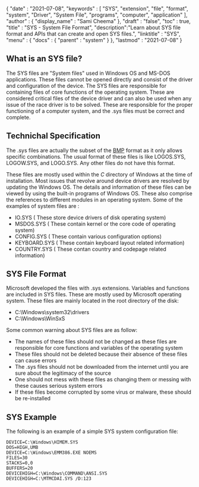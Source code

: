 {
  "date" : "2021-07-08",
  "keywords" : [ "SYS", "extension", "file", "format", "system", "Driver", "System File", "programs", "computer", "application" ],
  "author" : {
    "display_name" : "Sami Cheema"
  },
  "draft" : "false",
  "toc" : true,
  "title" : "SYS - System File Format",
  "description":"Learn about SYS file format and APIs that can create and open SYS files.",
  "linktitle" : "SYS",
  "menu" : {
    "docs" : {
      "parent" : "system"
    }
  },
  "lastmod" : "2021-07-08"
}

## What is an SYS file? ##

The SYS files are "System files" used in Windows OS and MS-DOS applications. These files cannot be opened directly and consist of the driver and configuration of the device. The SYS files are responsible for containing files of core functions of the operating system. These are considered critical files of the device driver and can also be used when any issue of the race driver is to be solved. These are responsible for the proper functioning of a computer system, and the .sys files must be correct and complete. 


## Technichal Specification ##

The .sys files are actually the subset of the [BMP](/image/bmp/) format as it only allows specific combinations. The usual format of these files is like LOGOS.SYS, LOGOW.SYS, and LOGO.SYS. Any other files do not have this format.

These files are mostly used within the *C* directory of Windows at the time of installation. Most issues that revolve around device drivers are resolved by updating the Windows OS. The details and information of these files can be viewed by using the built-in programs of Windows OS. These also comprise the references to different modules in an operating system.
Some of the examples of system files are :

*  IO.SYS ( These store device drivers of disk operating system)
*  MSDOS.SYS ( These contain kernel or the core code of operating system)
*  CONFIG.SYS ( These contain various configuration options)
*  KEYBOARD.SYS ( These contain keyboard layout related information) 
*  COUNTRY.SYS ( These contan country and codepage related information)

## SYS File Format ##

Microsoft developed the files with .sys extensions. Variables and functions are included in SYS files. These are mostly used by Microsoft operating system. These files are mainly located in the root directory of the disk:

* C:\Windows\system32\drivers
* C:\Windows\WinSxS

Some common warning about SYS files are as follow:

*	The names of these files should not be changed as these files are responsible for core functions and variables of the operating system
*	These files should not be deleted because their absence of these files can cause errors
*	The .sys files should not be downloaded from the internet until you are sure about the legitimacy of the source
*	One should not mess with these files as changing them or messing with these causes serious system errors
*	If these files become corrupted by some virus or malware, these should be re-installed

## SYS Example ##

The following is an example of a simple SYS system configuration file:

```
DEVICE=C:\Windows\HIMEM.SYS
DOS=HIGH,UMB
DEVICE=C:\Windows\EMM386.EXE NOEMS
FILES=30
STACKS=0,0
BUFFERS=20
DEVICEHIGH=C:\Windows\COMMAND\ANSI.SYS
DEVICEHIGH=C:\MTMCDAI.SYS /D:123
```